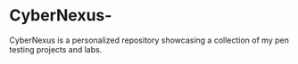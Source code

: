# CyberNexus-
CyberNexus is a personalized repository showcasing a collection of my pen testing projects and labs.
